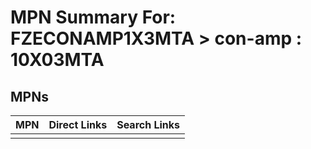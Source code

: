 



# MPN Summary For: FZECONAMP1X3MTA > con-amp : 10X03MTA

## MPNs
  

|MPN|Direct Links|Search Links|
| :--- | :--- | :--- |
||||
